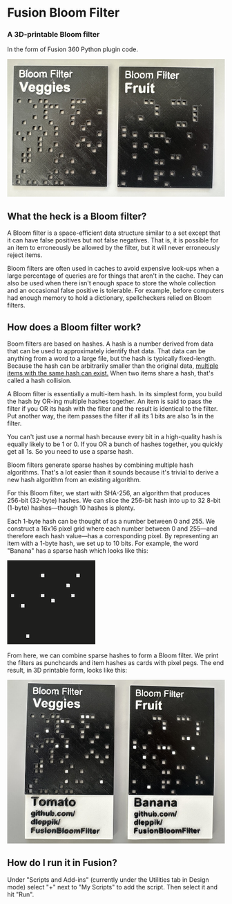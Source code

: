 # Fusion Bloom Filter

### A 3D-printable Bloom filter

In the form of Fusion 360 Python plugin code.

![alt text][fruitAndVeggieFilter]

## What the heck is a Bloom filter?

A Bloom filter is a space-efficient data structure similar to a set except that it can have
false positives but not false negatives. That is, it is possible for an item to erroneously
be allowed by the filter, but it will never erroneously reject items.

Bloom filters are often used in caches to avoid expensive look-ups when a large percentage of
queries are for things that aren't in the cache. They can also be used when there isn't enough
space to store the whole collection and an occasional false positive is tolerable. For example,
before computers had enough memory to hold a dictionary, spellcheckers relied on Bloom filters.

## How does a Bloom filter work?

Boom filters are based on hashes. A hash is a number derived from data that can be used to
approximately identify that data. That data can be anything from a word to a large file, but
the hash is typically fixed-length. Because the hash can be arbitrarily smaller than the
original data, [multiple items with the same hash can exist.][pidgeonhole] When two items 
share a hash, that's called a hash collision.

A Bloom filter is essentially a multi-item hash. In its simplest form, you build the hash by 
OR-ing multiple hashes together. An item is said to pass the filter if you OR its hash with 
the filter and the result is identical to the filter. Put another way, the item passes the
filter if all its 1 bits are also 1s in the filter.

You can't just use a normal hash because every bit in a high-quality hash is equally likely
to be 1 or 0. If you OR a bunch of hashes together, you quickly get all 1s. So you need
to use a sparse hash.

Bloom filters generate sparse hashes by combining multiple hash algorithms. That's a lot easier
than it sounds because it's trivial to derive a new hash algorithm from an existing algorithm.

For this Bloom filter, we start with SHA-256, an algorithm that produces 256-bit (32-byte)
hashes. We can slice the 256-bit hash into up to 32 8-bit (1-byte) hashes—though 10 hashes
is plenty.

Each 1-byte hash can be thought of as a number between 0 and 255. We construct a 16x16 pixel
grid where each number between 0 and 255—and therefore each hash value—has a corresponding
pixel. By representing an item with a 1-byte hash, we set up to 10 bits. For example, the
word "Banana" has a sparse hash which looks like this:

![Banana bitmap](./docResources/BananaBitmap.png)

From here, we can combine sparse hashes to form a Bloom filter. We print the filters as punchcards
and item hashes as cards with pixel pegs. The end result, in 3D printable form, looks like this:

![3D printed Tomato and Banana cards with Fruit and Veggie filters attached](docResources/FilteredItems.jpeg)

## How do I run it in Fusion?

Under "Scripts and Add-ins" (currently under the Utilities tab in Design mode) select "+" next
to "My Scripts" to add the script. Then select it and hit "Run".

[fruitAndVeggieFilter]: docResources/FruitsAndVeggies.jpeg "Two 3D printed Bloom filters consisting of a black square plastic punchcard labeled Veggies and Fruit"
[pidgeonhole]: https://en.wikipedia.org/wiki/Pigeonhole_principle